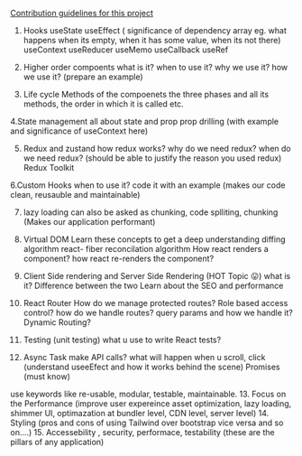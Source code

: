 [Contribution guidelines for this project](docs/CONTRIBUTING.md)

1. Hooks
useState
useEffect ( significance of dependency array eg. what happens when its empty, when it has some value, when its not there)
useContext
useReducer
useMemo
useCallback
useRef

2. Higher order compoents
what is it?
when to use it?
why we use it?
how we use it? (prepare an example)

3. Life cycle Methods of the compoenets 
the three phases and all its methods, the order in which it is called etc.

4.State management 
all about state and prop
prop drilling (with example and significance of useContext here)

5. Redux and zustand
how redux works?
why do we need redux?
when do we need redux? (should be able to justify the reason you used redux)
Redux Toolkit

6.Custom Hooks
when to use it?
code it with an example
(makes our code clean, reusauble and maintainable)

7. lazy loading
can also be asked as chunking, code splliting, chunking
(Makes our application performant)

8. Virtual DOM
Learn these concepts to get a deep understanding
diffing algorithm
react- fiber
reconcilation algorithm
How react renders a component?
how react re-renders the component?

9. Client Side rendering and Server Side Rendering (HOT Topic 😛)
what is it?
Difference between the two
Learn about the SEO and performance

10. React Router
How do we manage protected routes?
Role based access control?
how do we handle routes?
query params and how we handle it?
Dynamic Routing?

11. Testing (unit testing)
what u use to write React tests?

12. Async Task
make API calls?
what will happen when u scroll, click
(understand useeEfect and how it works behind the scene)
Promises (must know)

use keywords like re-usable, modular, testable,  maintainable. 
13. Focus on the Performance (improve user expereince asset optimization, lazy loading, shimmer UI, optimazation at bundler level, CDN level, server level)
14. Styling  (pros and cons of using Tailwind over bootstrap vice versa and so on....) 
15. Accessebility , security, performace, testability (these are the pillars of any application)
